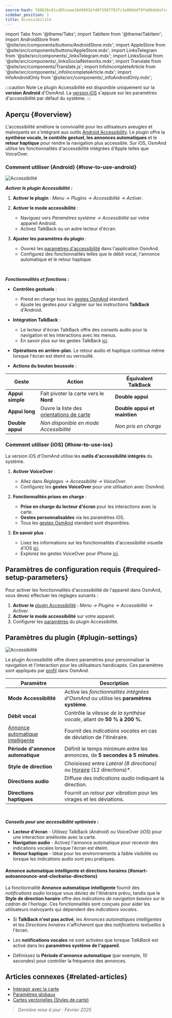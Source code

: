 ```yaml
---
source-hash: f88b26c81cd85ceae10dd091bfd8f3587782fc1e066bd79fe00de8a7ce769b72
sidebar_position: 1
title: Accessibilité
---
```

import Tabs from '@theme/Tabs';
import TabItem from '@theme/TabItem';
import AndroidStore from '@site/src/components/buttons/AndroidStore.mdx';
import AppleStore from '@site/src/components/buttons/AppleStore.mdx';
import LinksTelegram from '@site/src/components/_linksTelegram.mdx';
import LinksSocial from '@site/src/components/_linksSocialNetworks.mdx';
import Translate from '@site/src/components/Translate.js';
import InfoIncompleteArticle from '@site/src/components/_infoIncompleteArticle.mdx';
import InfoAndroidOnly from '@site/src/components/_infoAndroidOnly.mdx';


:::caution Note
Le plugin Accessibilité est disponible uniquement sur la **version Android** d'OsmAnd. La [version iOS](#how-to-use-ios) s'appuie sur les paramètres d'accessibilité par défaut du système.
:::

## Aperçu {#overview}

L'accessibilité améliore la convivialité pour les utilisateurs aveugles et malvoyants en s'intégrant aux outils [Android Accessibility](https://www.android.com/accessibility/). Le plugin offre la **synthèse vocale, le contrôle gestuel, les annonces automatiques** et le **retour haptique** pour rendre la navigation plus accessible. Sur iOS, OsmAnd utilise les fonctionnalités d'accessibilité intégrées d'Apple telles que VoiceOver.


### Comment utiliser (Android) {#how-to-use-android}

![Accessibilité](@site/static/img/plugins/Accessibility/access_turned_off.png)

***Activer le plugin Accessibilité :***

1. **Activer le plugin** : *Menu → Plugins → Accessibilité → Activer*.

2. **Activer le mode accessibilité** :
   - Naviguez vers *Paramètres système → Accessibilité* sur votre appareil Android.
   - Activez TalkBack ou un autre lecteur d'écran.

3. **Ajuster les paramètres du plugin** :
   - Ouvrez les [paramètres d'accessibilité](#plugin-settings) dans l'application OsmAnd.
   - Configurez des fonctionnalités telles que le débit vocal, l'annonce automatique et le retour haptique.

<br/>

***Fonctionnalités et fonctions :***

- **Contrôles gestuels** :
   - Prend en charge tous les [gestes OsmAnd](../map/interact-with-map#gestures) standard.
   - Ajuste les gestes pour s'aligner sur les instructions **TalkBack** d'Android.

- **Intégration TalkBack** :
   - Le lecteur d'écran TalkBack offre des conseils audio pour la navigation et les interactions avec les menus.
   - En savoir plus sur les gestes TalkBack [ici](https://support.google.com/accessibility/android/answer/6151827?hl=en&ref_topic=10601570#zippy=%2Cother%2Cbasic-navigation).

- **Opérations en arrière-plan**. Le retour audio et haptique continue même lorsque l'écran est éteint ou verrouillé.

- **Actions du bouton boussole** :

| Geste | Action | Équivalent TalkBack |
|-----|-----|-----|
| **Appui simple** | Fait pivoter la carte vers le **Nord** | **Double appui** |
| **Appui long** | Ouvre la liste des [orientations de carte](../map/interact-with-map.md#map-orientation-modes) | **Double appui et maintien** |
| **Double appui** | *Non disponible en mode Accessibilité* | *Non pris en charge* |


### Comment utiliser (iOS) {#how-to-use-ios}

La version iOS d'OsmAnd utilise les **outils d'accessibilité intégrés** du système.

1. **Activer VoiceOver** :
   - Allez dans *Réglages → Accessibilité → VoiceOver*.
   - Configurez les **gestes VoiceOver** pour une utilisation avec OsmAnd.

2. **Fonctionnalités prises en charge** :
   - **Prise en charge du lecteur d'écran** pour les interactions avec la carte.
   - **Gestes personnalisables** via les paramètres iOS.
   - Tous les [gestes OsmAnd](../map/interact-with-map#gestures) standard sont disponibles.

3. **En savoir plus** :
   - Lisez les informations sur les fonctionnalités d'accessibilité visuelle d'iOS [ici](https://www.apple.com/accessibility/vision/).
   - Explorez les gestes VoiceOver pour iPhone [ici](https://support.apple.com/en-gb/guide/iphone/iph3e2e2281/ios).


## Paramètres de configuration requis {#required-setup-parameters}

Pour activer les fonctionnalités d'accessibilité de l'appareil dans OsmAnd, vous devez effectuer les réglages suivants :

1. **Activer le** [plugin Accessibilité](../plugins/index.md#enable--disable) : *Menu → Plugins → Accessibilité → Activer*.
2. **Activer le mode accessibilité** sur votre appareil.
3. Configurer les [paramètres](#plugin-settings) du plugin Accessibilité.


## Paramètres du plugin {#plugin-settings}

*<Translate android="true" ids="shared_string_menu,plugins_menu_group,shared_string_accessibility,shared_string_settings"/>*

![Accessibilité](@site/static/img/plugins/Accessibility/access_.png)

Le plugin Accessibilité offre divers paramètres pour personnaliser la navigation et l'interaction pour les utilisateurs handicapés. Ces paramètres sont appliqués par [profil](../personal/profiles.md) dans OsmAnd.

| Paramètre | Description |
|---------------------------|-------------|
| **Mode Accessibilité** | Active les *fonctionnalités intégrées d'OsmAnd* ou utilise les **paramètres système**. |
| **Débit vocal** | Contrôle la *vitesse de la synthèse vocale*, allant de **50 % à 200 %**. |
| [Annonce automatique intelligente](#smart-autoannounce-and-clockwise-directions) | Fournit des *indications vocales* en cas de déviation de l'itinéraire. |
| **Période d'annonce automatique** | Définit le temps minimum entre les annonces, de **5 secondes à 5 minutes**. |
| **Style de direction** | Choisissez entre *Latéral (8 directions)* ou [Horaire](#smart-autoannounce-and-clockwise-directions) (12 directions)*. |
| **Directions audio** | Diffuse des *indications audio* indiquant la direction. |
| **Directions haptiques** | Fournit un *retour par vibration* pour les virages et les déviations. |

<!--
- **Mode Accessibilité**. Active des outils spéciaux qui aident les personnes handicapées à interagir avec l'application OsmAnd. Il existe trois modes : *Activé* - active les fonctionnalités intégrées d'OsmAnd, *Désactivé* - désactive toutes les fonctionnalités du plugin, et *Selon les paramètres système Android* - active les paramètres système Android.

- **Débit vocal**. Ajuste le débit vocal de la synthèse vocale, allant de 50 % à 200 %.

- **Annonce automatique intelligente**. Si activé, vous recevrez des annonces vocales lorsque vous dévierez de la trace définie.

- **Période d'annonce automatique**. Il s'agit d'une annonce automatique de la direction et de la distance jusqu'à votre destination. Vous pouvez sélectionner un temps minimal entre les annonces, allant de 5 secondes à 5 minutes.

- **Style de direction**. Choisissez comment l'application OsmAnd vous notifiera des directions. *Latéral* - indique la direction vers les côtés du monde (8 directions), *Horaire* - indique les directions orientées vers le cadran de l'horloge (12 directions).

- **Directions audio**. Fournit un retour lors de la navigation en indiquant la direction vers le point cible avec du son.

- **Directions haptiques**. Ce paramètre fournit un retour haptique lors de la navigation. La vibration indique la direction vers le point cible et les déviations du chemin.
-->

<br/>

***Conseils pour une accessibilité optimisée :***

- **Lecteur d'écran** - Utilisez TalkBack (*Android*) ou VoiceOver (*iOS*) pour une interaction améliorée avec la carte.
- **Navigation audio** - Activez l'annonce automatique pour recevoir des indications vocales lorsque l'écran est éteint.
- **Retour haptique** - Idéal pour les environnements à faible visibilité ou lorsque les indications audio sont peu pratiques.


#### Annonce automatique intelligente et directions horaires {#smart-autoannounce-and-clockwise-directions}

La fonctionnalité **Annonce automatique intelligente** fournit des *notifications audio* lorsque vous déviez de l'itinéraire prévu, tandis que le **Style de direction horaire** offre des *indications de navigation basées sur le cadran de l'horloge*. Ces fonctionnalités sont conçues pour aider les utilisateurs malvoyants qui dépendent des *indications vocales*.

- Si **TalkBack n'est pas activé**, les *Annonces automatiques intelligentes* et les *Directions horaires* n'afficheront que des *notifications textuelles* à l'écran.

- Les **notifications vocales** ne sont activées que lorsque *TalkBack* est activé dans les **paramètres système de l'appareil**.

- Définissez la **Période d'annonce automatique** (par exemple, *10 secondes*) pour contrôler la fréquence des annonces.


## Articles connexes {#related-articles}

- [Interagir avec la carte](../../user/map/interact-with-map.md)
- [Paramètres globaux](../../user/personal/global-settings.md)
- [Cartes vectorielles (Styles de carte)](../../user/map/vector-maps.md)

> *Dernière mise à jour : Février 2025*